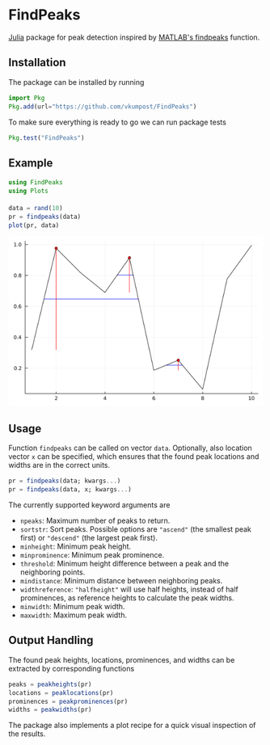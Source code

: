 # FindPeaks

[Julia](https://julialang.org/) package for peak detection inspired by [MATLAB's findpeaks](https://www.mathworks.com/help/signal/ref/findpeaks.html) function.

## Installation

The package can be installed by running
```julia
import Pkg
Pkg.add(url="https://github.com/vkumpost/FindPeaks")
```

To make sure everything is ready to go we can run package tests
```julia
Pkg.test("FindPeaks")
```

## Example
```julia
using FindPeaks
using Plots
    
data = rand(10)
pr = findpeaks(data)
plot(pr, data)
```
![image](assets/example_plot.png)

## Usage

Function `findpeaks` can be called on vector `data`. Optionally, also location vector `x` can be specified, which ensures that the found peak locations and widths are in the correct units.
```julia
pr = findpeaks(data; kwargs...)
pr = findpeaks(data, x; kwargs...)
```
The currently supported keyword arguments are
- `npeaks`: Maximum number of peaks to return.
- `sortstr`: Sort peaks. Possible options are `"ascend"` (the smallest peak first) or `"descend"` (the largest peak first).
- `minheight`: Minimum peak height.
- `minprominence`: Minimum peak prominence.
- `threshold`: Minimum height difference between a peak and the neighboring points.
- `mindistance`: Minimum distance between neighboring peaks.
- `widthreference`: `"halfheight"` will use half heights, instead of half prominences, as reference heights to calculate the peak widths.
- `minwidth`: Minimum peak width.
- `maxwidth`: Maximum peak width.

## Output Handling
The found peak heights, locations, prominences, and widths can be extracted by corresponding functions
```julia
peaks = peakheights(pr)
locations = peaklocations(pr)
prominences = peakprominences(pr)
widths = peakwidths(pr)
```
The package also implements a plot recipe for a quick visual inspection of the results.
